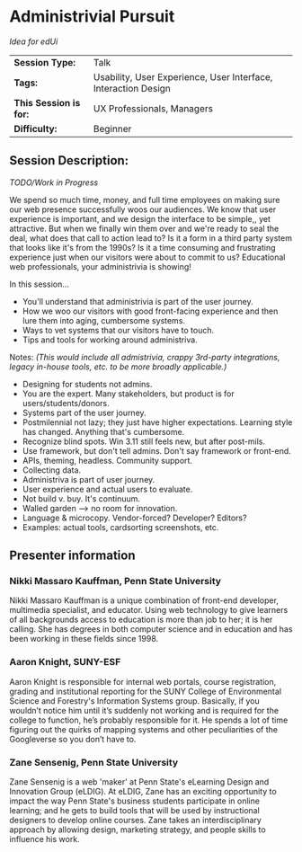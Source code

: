 # Administrivial Pursuit
_Idea for edUi_

|                          |                               |
| ------------------------ | ----------------------------- |
| **Session Type:**        | Talk                          |
| **Tags:**                | Usability, User Experience, User Interface, Interaction Design |
| **This Session is for:** | UX Professionals, Managers    |
| **Difficulty:**          | Beginner                      |

## Session Description:	
_TODO/Work in Progress_ 

We spend so much time, money, and full time employees on making sure our web presence successfully woos our audiences. We know that user experience is important, and we design the interface to be simple,, yet attractive. But when we finally win them over and we're ready to seal the deal, what does that call to action lead to? Is it a form in a third party system that looks like it's from the 1990s? Is it a time consuming and frustrating experience just when our visitors were about to commit to us? Educational web professionals, your administrivia is showing!

In this session...
- You'll understand that administrivia is part of the user journey.
- How we woo our visitors with good front-facing experience and then lure them into aging, cumbersome systems.
- Ways to vet systems that our visitors have to touch.
- Tips and tools for working around administriva.

Notes:
_(This would include all admistrivia, crappy 3rd-party integrations, legacy in-house tools, etc. to be more broadly applicable.)_

- Designing for students not admins.
- You are the expert. Many stakeholders, but product is for users/students/donors.
- Systems part of the user journey.
- Postmilennial not lazy; they just have higher expectations. Learning style has changed. Anything that's cumbersome.
- Recognize blind spots. Win 3.11 still feels new, but after post-mils.
- Use framework, but don't tell admins. Don't say framework or front-end.
- APIs, theming, headless. Community support.
- Collecting data.
- Administriva is part of user journey.
- User experience and actual users to evaluate.
- Not build v. buy. It's continuum.
- Walled garden --> no room for innovation.
- Language & microcopy. Vendor-forced? Developer? Editors?
- Examples: actual tools, cardsorting screenshots, etc.

## Presenter information
### Nikki Massaro Kauffman, Penn State University
Nikki Massaro Kauffman is a unique combination of front-end developer, multimedia specialist, and educator. Using web technology to give learners of all backgrounds access to education is more than job to her; it is her calling. She has degrees in both computer science and in education and has been working in these fields since 1998.

### Aaron Knight, SUNY-ESF
Aaron Knight is responsible for internal web portals, course registration, grading and institutional reporting for the SUNY College of Environmental Science and Forestry's Information Systems group. Basically, if you wouldn’t notice him until it’s suddenly not working and is required for the college to function, he’s probably responsible for it. He spends a lot of time figuring out the quirks of mapping systems and other peculiarities of the Googleverse so you don’t have to. 

### Zane Sensenig, Penn State University
Zane Sensenig is a web 'maker' at Penn State's eLearning Design and Innovation Group (eLDIG). At eLDIG, Zane has an exciting opportunity to impact the way Penn State's business students participate in online learning; and he gets to build tools that will be used by instructional designers to develop online courses. Zane takes an interdisciplinary approach by allowing design, marketing strategy, and people skills to influence his work.
